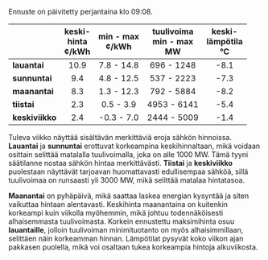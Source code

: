 Ennuste on päivitetty perjantaina klo 09:08.

|             | keski-<br>hinta<br>¢/kWh | min - max<br>¢/kWh | tuulivoima<br>min - max<br>MW | keski-<br>lämpötila<br>°C |
|:-------------|:----------------:|:----------------:|:-------------:|:-------------:|
| **lauantai** |       10.9       |      7.8 - 14.8     |  696 - 1248   |     -8.1      |
| **sunnuntai** |       9.4        |      4.8 - 12.5     |  537 - 2223   |     -7.3      |
| **maanantai** |       8.3        |      1.3 - 12.3     |  792 - 5884   |     -8.2      |
| **tiistai**   |       2.3        |      0.5 - 3.9      | 4953 - 6141   |     -5.4      |
| **keskiviikko** |       2.4        |     -0.3 - 7.0      | 2444 - 5009   |     -1.4      |

Tuleva viikko näyttää sisältävän merkittäviä eroja sähkön hinnoissa. **Lauantai** ja **sunnuntai** erottuvat korkeampina keskihinnaltaan, mikä voidaan osittain selittää matalalla tuulivoimalla, joka on alle 1000 MW. Tämä tyyni säätilanne nostaa sähkön hintaa merkittävästi. **Tiistai** ja **keskiviikko** puolestaan näyttävät tarjoavan huomattavasti edullisempaa sähköä, sillä tuulivoimaa on runsaasti yli 3000 MW, mikä selittää matalaa hintatasoa. 

**Maanantai** on pyhäpäivä, mikä saattaa laskea energian kysyntää ja siten vaikuttaa hintaan alentavasti. Keskihinta maanantaina on kuitenkin korkeampi kuin viikolla myöhemmin, mikä johtuu todennäköisesti alhaisemmasta tuulivoimasta. Korkein ennustettu maksimihinta osuu **lauantaille**, jolloin tuulivoiman minimituotanto on myös alhaisimmillaan, selittäen näin korkeamman hinnan. Lämpötilat pysyvät koko viikon ajan pakkasen puolella, mikä voi osaltaan tukea korkeampia hintoja alkuviikosta.